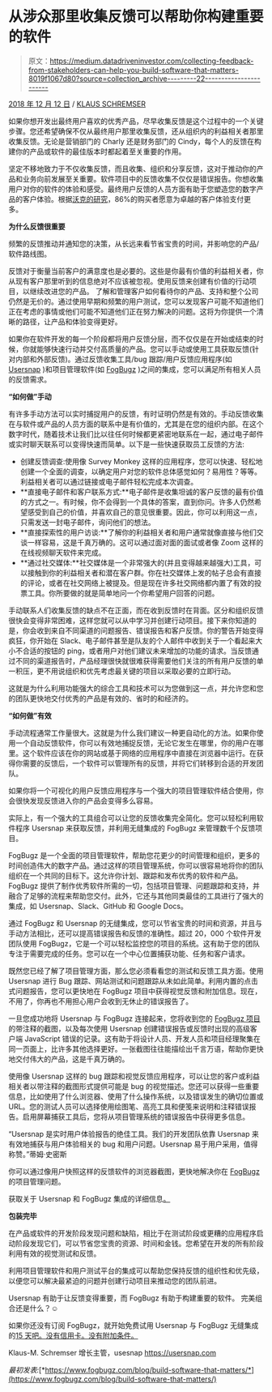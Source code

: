 # 从涉众那里收集反馈可以帮助你构建重要的软件

> 原文：<https://medium.datadriveninvestor.com/collecting-feedback-from-stakeholders-can-help-you-build-software-that-matters-8019f1067d80?source=collection_archive---------22----------------------->

[2018 年 12 月 12 日](https://www.fogbugz.com/blog/build-software-that-matters/) / [KLAUS SCHREMSER](https://www.fogbugz.com/blog/author/usersnap/)

如果你想开发出最终用户喜欢的优秀产品，尽早收集反馈是这个过程中的一个关键步骤。您还希望确保不仅从最终用户那里收集反馈，还从组织内的利益相关者那里收集反馈。无论是营销部门的 Charly 还是财务部门的 Cindy，每个人的反馈在构建你的产品或软件的最佳版本时都起着至关重要的作用。

坚定不移地致力于不仅收集反馈，而且收集、组织和分享反馈，这对于推动你的产品和业务向前发展至关重要。软件项目中的反馈收集不仅仅是错误报告。你想收集用户对你的软件的体验和感受。最终用户反馈的人员方面有助于您塑造您的数字产品的客户体验。根据[沃克的研究](http://www.walkerinfo.com/customers2020/)，86%的购买者愿意为卓越的客户体验支付更多。

**为什么反馈很重要**

频繁的反馈推动并通知您的决策，从长远来看节省宝贵的时间，并影响您的产品/软件路线图。

反馈对于衡量当前客户的满意度也是必要的。这些是你最有价值的利益相关者，你从现有客户那里听到的信息绝对不应该被忽视。使用反馈来创建有价值的行动项目，以继续改进您的产品。
了解和管理客户如何看待你的产品、支持和整个公司仍然是无价的。通过使用早期和频繁的用户测试，您可以发现客户可能不知道他们正在考虑的事情或他们可能不知道他们正在努力解决的问题。这将为你提供一个清晰的路径，让产品和体验变得更好。

如果你在软件开发的每一个阶段都将用户反馈分层，而不仅仅是在开始或结束的时候，你就能够快速行动并交付高质量的产品。您可以手动或使用工具获取反馈(针对内部和外部反馈)。通过反馈收集工具/bug 跟踪/用户反馈应用程序(如 [Usersnap](http://www.usersnap.com/) )和项目管理软件(如 [FogBugz](http://www.fogbugz.com/) )之间的集成，您可以满足所有相关人员的反馈需求。

**“如何做”手动**

有许多手动方法可以实时捕捉用户的反馈，有时证明仍然是有效的。手动反馈收集在与软件或产品的人员方面的联系中是有价值的，尤其是在您的组织内部。在这个数字时代，随着技术让我们比以往任何时候都更紧密地联系在一起，通过电子邮件或实时聊天联系可以变得快速而简单。以下是一些快速获取员工反馈的方法:

*   创建反馈调查:使用像 Survey Monkey 这样的应用程序，您可以快速、轻松地创建一个全面的调查，以确定用户对您的软件总体感觉如何？易用性？等等。利益相关者可以通过链接或电子邮件轻松完成本次调查。
*   **直接电子邮件和客户联系方式:**电子邮件是收集坦诚的客户反馈的最有价值的方式之一。有时候，你不会得到一个具体的答案，直到你问。许多人仍然希望感受到自己的价值，并喜欢自己的意见很重要。因此，你可以利用这一点，只需发送一封电子邮件，询问他们的想法。
*   **直接探索性的用户访谈:**了解你的利益相关者和用户通常就像直接与他们交谈一样容易，这是千真万确的。这可以通过面对面的面试或者像 Zoom 这样的在线视频聊天软件来完成。
*   **通过社交媒体:**社交媒体是一个非常强大的(并且变得越来越强大)工具，可以接触到你的利益相关者和潜在客户群。你在社交媒体上发的帖子总会有直接的评论，或者在社交网络上被提及。但是现在许多社交网络都内置了有效的投票工具。你所要做的就是简单地问一个你希望用户回答的问题。

手动联系人们收集反馈的缺点不在正面，而在收到反馈时在背面。区分和组织反馈很快会变得非常困难，这样您就可以从中学习并创建行动项目。接下来你知道的是，你会收到来自不同渠道的问题报告、错误报告和客户反馈。你的警告开始变得疯狂，你开始在 Slack、电子邮件甚至是队友的个人邮件中收到关于一个看起来大小不合适的按钮的 ping，或者用户对他们建议未来增加的功能的请求。当反馈通过不同的渠道报告时，产品经理很快就很难获得需要他们关注的所有用户反馈的单一积压，更不用说组织和优先考虑最关键的项目以采取必要的立即行动。

这就是为什么利用功能强大的综合工具和技术可以为您做到这一点，并允许您和您的团队更快地交付优秀的产品是有效的、省时的和经济的。

**“如何做”有效**

手动流程通常工作量很大。这就是为什么我们建议一种更自动化的方法。如果你使用一个自动反馈软件，你可以有效地捕捉反馈，无论它发生在哪里，你的用户在哪里。这个软件应该在你的网站或基于网络的应用程序中直接在浏览器中运行。在获得你需要的反馈后，一个软件可以管理所有的反馈，并将它们转移到合适的开发团队。

如果你将一个可视化的用户反馈应用程序与一个强大的项目管理软件结合使用，你会很快发现反馈进入你的产品会变得多么容易。

实际上，有一个强大的工具组合可以让您的反馈收集完全简化。您可以轻松利用软件程序 Usersnap 来获取反馈，并利用无缝集成的 FogBugz 来管理数千个反馈项目。

FogBugz 是一个全面的项目管理软件，帮助您花更少的时间管理和组织，更多的时间创造伟大的数字产品。通过这样的项目管理系统，你可以很容易地将你的团队组织在一个共同的目标下。这允许你计划、跟踪和发布优秀的软件和产品。FogBugz 提供了制作优秀软件所需的一切，包括项目管理、问题跟踪和支持，并融合了足够的流程来帮助您交付。此外，它还与其他同类最佳的工具进行了强大的集成，如 Usersnap、Slack、GitHub 和 Google Docs。

通过 FogBugz 和 Usersnap 的无缝集成，您可以节省宝贵的时间和资源，并且与手动方法相比，还可以提高错误报告和反馈的准确性。超过 20，000 个软件开发团队使用 FogBugz，它是一个可以轻松监控您的项目的系统。这有助于您的团队专注于需要完成的任务。您可以在一个中心位置捕获功能、任务和客户请求。

既然您已经了解了项目管理方面，那么您必须看看您的测试和反馈工具方面。使用 Usersnap 进行 Bug 跟踪、网站测试和问题跟踪从未如此简单。利用内置的点击式问题报告，您可以更快地在 FogBugz 项目中获得视觉反馈和附加信息。现在，不用了，你再也不用担心用户会收到无休止的错误报告了。

一旦您成功地将 Usersnap 与 FogBugz 连接起来，您将收到您的 [FogBugz 项目](https://www.fogbugz.com/project-management-software.html)的带注释的截图，以及每次使用 Usersnap 创建错误报告或反馈时出现的高级客户端 JavaScript 错误的记录。这有助于将设计人员、开发人员和项目经理聚集在同一页面上，比许多其他选择更好。一张截图往往能描绘出千言万语，帮助你更快地交付伟大的产品，这是千真万确的。

使用像 Usersnap 这样的 bug 跟踪和视觉反馈应用程序，可以让您的客户或利益相关者以带注释的截图形式提供可能是 bug 的视觉描述。您还可以获得一些重要信息，比如使用了什么浏览器、使用了什么操作系统，以及错误发生的确切位置或 URL。您的测试人员可以选择使用绘图笔、高亮工具和便笺来说明和注释错误报告。启用屏幕捕获工具后，您将从项目管理系统的错误报告中获得更多信息。

“Usersnap 是实时用户体验报告的绝佳工具。我们的开发团队依靠 Usersnap 来有效地捕获与用户体验相关的 bug 和用户问题。Usersnap 易于用户采用，值得称赞。”蒂姆·史密斯

你可以通过像用户快照这样的反馈软件的浏览器截图，更快地解决你在 [FogBugz](https://www.fogbugz.com/features.html) 的项目管理问题。

获取关于 Usersnap 和 FogBugz 集成的详细信息[。](https://usersnap.com/integrations/fogbugz)

**包装完毕**

在产品或软件的开发阶段发现问题和缺陷，相比于在测试阶段或更糟的应用程序启动阶段发现它们，可以节省您宝贵的资源、时间和金钱。您希望在开发的所有阶段利用有效的视觉测试和反馈。

利用项目管理软件和用户测试平台的集成可以帮助您保持反馈的组织性和优先级，以便您可以解决最紧迫的问题并创建行动项目来推动您的团队前进。

Usersnap 有助于让反馈变得重要，而 FogBugz 有助于构建重要的软件。
完美组合还是什么？☺

如果你还没有订阅 FogBugz，就开始免费试用 Usersnap 与 FogBugz 无缝集成的[15 天吧。没有信用卡。没有附加条件。](https://www.fogbugz.com/try-fogbugz.html)

Klaus-M. Schremser
增长主管，usesnap
https://usersnap.com

*最初发表:*[*https://www.fogbugz.com/blog/build-software-that-matters/*](https://www.fogbugz.com/blog/build-software-that-matters/)